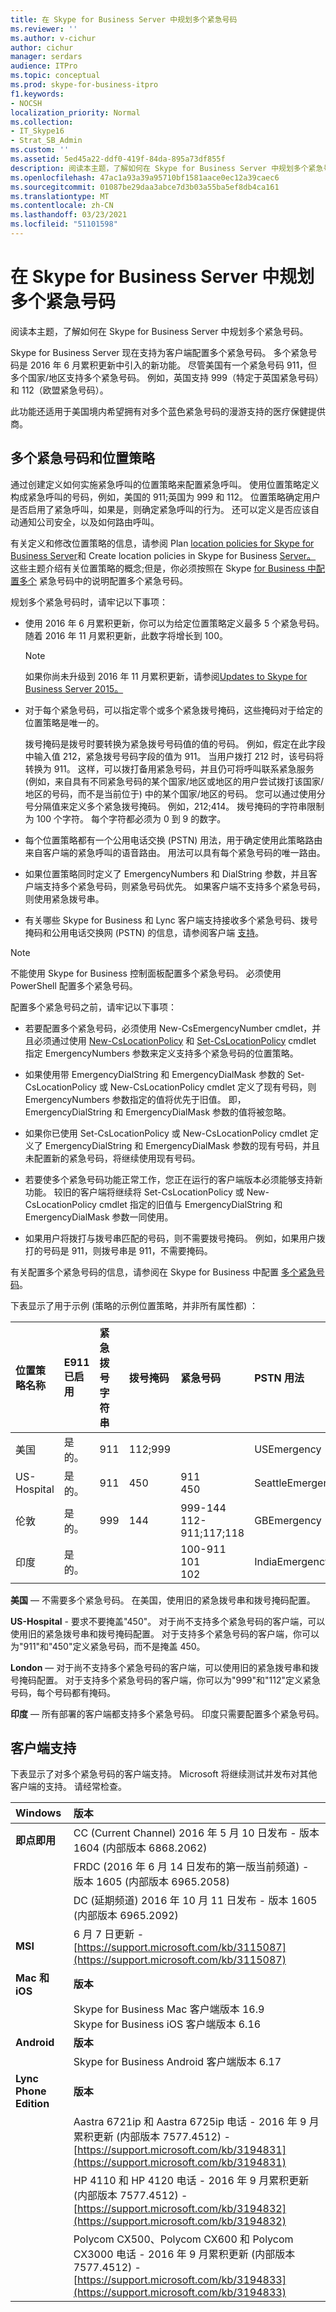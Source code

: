 ```yaml
---
title: 在 Skype for Business Server 中规划多个紧急号码
ms.reviewer: ''
ms.author: v-cichur
author: cichur
manager: serdars
audience: ITPro
ms.topic: conceptual
ms.prod: skype-for-business-itpro
f1.keywords:
- NOCSH
localization_priority: Normal
ms.collection:
- IT_Skype16
- Strat_SB_Admin
ms.custom: ''
ms.assetid: 5ed45a22-ddf0-419f-84da-895a73df855f
description: 阅读本主题，了解如何在 Skype for Business Server 中规划多个紧急号码。
ms.openlocfilehash: 47ac1a93a39a95710bf1581aace0ec12a39caec6
ms.sourcegitcommit: 01087be29daa3abce7d3b03a55ba5ef8db4ca161
ms.translationtype: MT
ms.contentlocale: zh-CN
ms.lasthandoff: 03/23/2021
ms.locfileid: "51101598"
---
```

# <a name="plan-for-multiple-emergency-numbers-in-skype-for-business-server"></a>在 Skype for Business Server 中规划多个紧急号码
 
阅读本主题，了解如何在 Skype for Business Server 中规划多个紧急号码。
  
Skype for Business Server 现在支持为客户端配置多个紧急号码。 多个紧急号码是 2016 年 6 月累积更新中引入的新功能。 尽管美国有一个紧急号码 911，但多个国家/地区支持多个紧急号码。 例如，英国支持 999（特定于英国紧急号码）和 112（欧盟紧急号码）。 
  
此功能还适用于美国境内希望拥有对多个蓝色紧急号码的漫游支持的医疗保健提供商。
  
## <a name="multiple-emergency-numbers-and-location-policies"></a>多个紧急号码和位置策略

通过创建定义如何实施紧急呼叫的位置策略来配置紧急呼叫。 使用位置策略定义构成紧急呼叫的号码，例如，美国的 911;英国为 999 和 112。 位置策略确定用户是否启用了紧急呼叫，如果是，则确定紧急呼叫的行为。 还可以定义是否应该自动通知公司安全，以及如何路由呼叫。
  
有关定义和修改位置策略的信息，请参阅 Plan [location policies for Skype for Business Server](location-policies.md)和 Create location policies in Skype for Business [Server。](../../deploy/deploy-enterprise-voice/create-location-policies.md) 这些主题介绍有关位置策略的概念;但是，你必须按照在 Skype [for Business 中配置多个](../../deploy/deploy-enterprise-voice/configure-multiple-emergency-numbers.md) 紧急号码中的说明配置多个紧急号码。
  
规划多个紧急号码时，请牢记以下事项：
  
- 使用 2016 年 6 月累积更新，你可以为给定位置策略定义最多 5 个紧急号码。 随着 2016 年 11 月累积更新，此数字将增长到 100。
    
    > [!NOTE]
    > 如果你尚未升级到 2016 年 11 月累积更新，请参阅[Updates to Skype for Business Server 2015。](https://support.microsoft.com/help/3061064/updates-for-skype-for-business-server-2015) 
  
- 对于每个紧急号码，可以指定零个或多个紧急拨号掩码，这些掩码对于给定的位置策略是唯一的。
    
    拨号掩码是拨号时要转换为紧急拨号号码值的值的号码。 例如，假定在此字段中输入值 212，紧急拨号号码字段的值为 911。 当用户拨打 212 时，该号码将转换为 911。 这样，可以拨打备用紧急号码，并且仍可将呼叫联系紧急服务 (例如，来自具有不同紧急号码的某个国家/地区或地区的用户尝试拨打该国家/地区的号码，而不是当前位于) 中的某个国家/地区的号码。 您可以通过使用分号分隔值来定义多个紧急拨号掩码。 例如，212;414。 拨号掩码的字符串限制为 100 个字符。 每个字符都必须为 0 到 9 的数字。
    
- 每个位置策略都有一个公用电话交换 (PSTN) 用法，用于确定使用此策略路由来自客户端的紧急呼叫的语音路由。 用法可以具有每个紧急号码的唯一路由。
    
- 如果位置策略同时定义了 EmergencyNumbers 和 DialString 参数，并且客户端支持多个紧急号码，则紧急号码优先。 如果客户端不支持多个紧急号码，则使用紧急拨号串。
    
- 有关哪些 Skype for Business 和 Lync 客户端支持接收多个紧急号码、拨号掩码和公用电话交换网 (PSTN) 的信息，请参阅客户端 [支持](multiple-emergency-numbers.md#BKMK_Clients)。
    
> [!NOTE]
> 不能使用 Skype for Business 控制面板配置多个紧急号码。 必须使用 PowerShell 配置多个紧急号码。 
  
配置多个紧急号码之前，请牢记以下事项：
  
- 若要配置多个紧急号码，必须使用 New-CsEmergencyNumber cmdlet，并且必须通过使用 [New-CsLocationPolicy](/powershell/module/skype/new-cslocationpolicy?view=skype-ps) 和 [Set-CsLocationPolicy](/powershell/module/skype/set-cslocationpolicy?view=skype-ps) cmdlet 指定 EmergencyNumbers 参数来定义支持多个紧急号码的位置策略。
    
- 如果使用带 EmergencyDialString 和 EmergencyDialMask 参数的 Set-CsLocationPolicy 或 New-CsLocationPolicy cmdlet 定义了现有号码，则 EmergencyNumbers 参数指定的值将优先于旧值。 即，EmergencyDialString 和 EmergencyDialMask 参数的值将被忽略。
    
- 如果你已使用 Set-CsLocationPolicy 或 New-CsLocationPolicy cmdlet 定义了 EmergencyDialString 和 EmergencyDialMask 参数的现有号码，并且未配置新的紧急号码，将继续使用现有号码。
    
- 若要使多个紧急号码功能正常工作，您正在运行的客户端版本必须能够支持新功能。 较旧的客户端将继续将 Set-CsLocationPolicy 或 New-CsLocationPolicy cmdlet 指定的旧值与 EmergencyDialString 和 EmergencyDialMask 参数一同使用。 
    
- 如果用户将拨打与拨号串匹配的号码，则不需要拨号掩码。 例如，如果用户拨打的号码是 911，则拨号串是 911，不需要掩码。 
    
有关配置多个紧急号码的信息，请参阅在 Skype for Business 中配置 [多个紧急号码](../../deploy/deploy-enterprise-voice/configure-multiple-emergency-numbers.md)。
  
下表显示了用于示例 (策略的示例位置策略，并非所有属性都) ：
  

|**位置策略名称**|**E911 已启用**|**紧急拨号字符串**|**拨号掩码**|**紧急号码**|**PSTN 用法**|**所需位置**|
|:-----|:-----|:-----|:-----|:-----|:-----|:-----|
|美国  <br/> |是的。  <br/> |911  <br/> | 112;999 <br/> ||USEmergency  <br/> |是的。  <br/> |
|US-Hospital  <br/> |是的。  <br/> |911  <br/> |450  <br/> |911  <br/> 450  <br/> |SeattleEmergency  <br/> |是的。  <br/> |
|伦敦  <br/> |是的。  <br/> |999  <br/> |144  <br/> |999-144  <br/> 112-911;117;118  <br/> |GBEmergency  <br/> |否  <br/> |
|印度  <br/> |是的。  <br/> |||100-911  <br/> 101  <br/> 102  <br/> |IndiaEmergency  <br/> |否  <br/> |
   
 **美国** — 不需要多个紧急号码。 在美国，使用旧的紧急拨号串和拨号掩码配置。
  
 **US-Hospital** - 要求不要掩盖"450"。 对于尚不支持多个紧急号码的客户端，可以使用旧的紧急拨号串和拨号掩码配置。 对于支持多个紧急号码的客户端，你可以为"911"和"450"定义紧急号码，而不是掩盖 450。
  
 **London** — 对于尚不支持多个紧急号码的客户端，可以使用旧的紧急拨号串和拨号掩码配置。 对于支持多个紧急号码的客户端，你可以为"999"和"112"定义紧急号码，每个号码都有掩码。
  
 **印度** — 所有部署的客户端都支持多个紧急号码。 印度只需要配置多个紧急号码。
  
## <a name="client-support"></a>客户端支持
<a name="BKMK_Clients"> </a>

下表显示了对多个紧急号码的客户端支持。 Microsoft 将继续测试并发布对其他客户端的支持。 请经常检查。

|**Windows**|**版本**|
|:-----|:-----|
|**即点即用** <br/> |CC (Current Channel) 2016 年 5 月 10 日发布 - 版本 1604 (内部版本 6868.2062)   <br/> |
||FRDC (2016 年 6 月 14 日发布的第一版当前频道) - 版本 1605 (内部版本 6965.2058)   <br/> |
||DC (延期频道) 2016 年 10 月 11 日发布 - 版本 1605 (内部版本 6965.2092)   <br/> |
|**MSI** <br/> |6 月 7 日更新 - [https://support.microsoft.com/kb/3115087](https://support.microsoft.com/kb/3115087) <br/> |
|**Mac 和 iOS** <br/> |**版本** <br/> |
||Skype for Business Mac 客户端版本 16.9  <br/> Skype for Business iOS 客户端版本 6.16  <br/> |
|**Android** <br/> |**版本** <br/> |
||Skype for Business Android 客户端版本 6.17  <br/> |
|**Lync Phone Edition** <br/> |**版本** <br/> |
|| Aastra 6721ip 和 Aastra 6725ip 电话 - 2016 年 9 月累积更新 (内部版本 7577.4512) -[https://support.microsoft.com/kb/3194831](https://support.microsoft.com/kb/3194831) <br/> |
|| HP 4110 和 HP 4120 电话 - 2016 年 9 月累积更新 (内部版本 7577.4512) -[https://support.microsoft.com/kb/3194832](https://support.microsoft.com/kb/3194832) <br/> |
||Polycom CX500、Polycom CX600 和 Polycom CX3000 电话 - 2016 年 9 月累积更新 (内部版本 7577.4512) - [https://support.microsoft.com/kb/3194833](https://support.microsoft.com/kb/3194833) <br/> |
